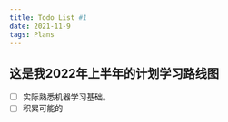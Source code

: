 ```yaml
---
title: Todo List #1
date: 2021-11-9
tags: Plans
---
```


## 这是我2022年上半年的计划学习路线图

- [ ] 实际熟悉机器学习基础。
- [ ] 积累可能的
